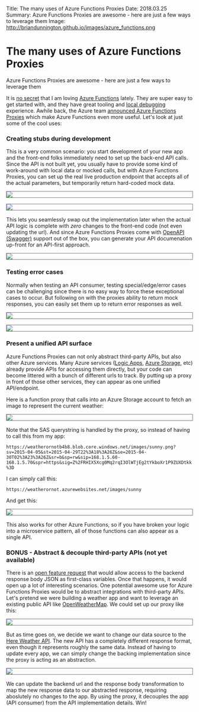 Title: The many uses of Azure Functions Proxies
Date: 2018.03.25
Summary: Azure Functions Proxies are awesome - here are just a few ways to leverage them
Image: http://briandunnington.github.io/images/azure_functions.png

<div class="hero-unit">
<h1>The many uses of Azure Functions Proxies</h1>
<p>Azure Functions Proxies are awesome - here are just a few ways to leverage them</p>
</div>

<style>
.maincontent h4 { margin: 16px 0 8px 0; }
.img img { display: block; margin-bottom: 16px; border: solid 1px #666666; }
.img span { text-align: center; }
blockquote p { font-size: 90%; }
blockquote pre { margin: 10px 0; }
</style>

It is [no secret][AlexaFunctions] that I am loving [Azure Functions][AzureFunctions] lately. They are super easy to get started with, and they have great tooling and [local debugging][LocalDebugging] experience. Awhile back, the Azure team [announced Azure Functions Proxies][AnnounceProxies] which make Azure Functions even more useful. Let's look at just some of the cool uses:

### Creating stubs during development

This is a very common scenario: you start development of your new app and the front-end folks immediately need to set up the back-end API calls. Since the API is not built yet, you usually have to provide some kind of work-around with local data or mocked calls, but with Azure Functions Proxies, you can set up the real live production endpoint that accepts all of the actual parameters, but temporarily return hard-coded mock data.

<div class="img">
<img src="images/azure_functions_proxies_stub1.png"/>
</div>

<div class="img">
<img src="images/azure_functions_proxies_stub2.png"/>
</div>

This lets you seamlessly swap out the implementation later when the actual API logic is complete with *zero* changes to the front-end code (not even updating the url). And since Azure Functions Proxies come with [OpenAPI (Swagger)][OpenAPI] support out of the box, you can generate your API documenation up-front for an API-first approach.

<div class="img">
<img src="images/azure_functions_proxies_stub3.png"/>
</div>

### Testing error cases

Normally when testing an API consumer, testing special/edge/error cases can be challenging since there is no easy way to force these exceptional cases to occur. But following on with the proxies ability to return mock responses, you can easily set them up to return error responses as well.

<div class="img">
<img src="images/azure_functions_proxies_stub4.png"/>
</div>

<div class="img">
<img src="images/azure_functions_proxies_stub5.png"/>
</div>

### Present a unified API surface

Azure Functions Proxies can not only abstract third-party APIs, but also other Azure services. Many Azure services ([Logic Apps][LogicApps], [Azure Storage][AzureStorage], etc) already provide APIs for accessing them directly, but your code can become littered with a bunch of different urls to track. By putting up a proxy in front of those other services, they can appear as one unified API/endpoint.

Here is a function proxy that calls into an Azure Storage account to fetch an image to represent the current weather:

<div class="img">
<img src="images/azure_functions_proxies_unified1.png"/>
</div>

Note that the SAS querystring is handled by the proxy, so instead of having to call this from my app:

`https://weatherornotb4b8.blob.core.windows.net/images/sunny.png?sv=2015-04-05&st=2015-04-29T22%3A18%3A26Z&se=2015-04-30T02%3A23%3A26Z&sr=b&sp=rw&sip=168.1.5.60-168.1.5.70&spr=https&sig=Z%2FRHIX5Xcg0Mq2rqI3OlWTjEg2tYkboXr1P9ZUXDtkk%3D`

I can simply call this:

`https://weatherornot.azurewebsites.net/images/sunny`

And get this:

<div class="img">
<img src="images/azure_functions_proxies_unified2.png"/>
</div>

This also works for other Azure Functions, so if you have broken your logic into a microservice pattern, all of those functions can also appear as a single API.

### BONUS - Abstract & decouple third-party APIs (not yet available)

There is an [open feature request][Bonus] that would allow access to the backend response body JSON as first-class variables. Once that happens, it would open up a lot of interesting scenarios. One potential awesome use for Azure Functions Proxies would be to abstract integrations with third-party APIs. Let's pretend we were building a weather app and want to leverage an existing public API like [OpenWeatherMap][]. We could set up our proxy like this:

<div class="img">
<img src="images/azure_functions_proxies_bonus1.png"/>
</div>

But as time goes on, we decide we want to change our data source to the [Here Weather API][HereWeather]. The new API has a completely different response format, even though it represents roughly the same data. Instead of having to update every app, we can simply change the backing implementation since the proxy is acting as an abstraction.

<div class="img">
<img src="images/azure_functions_proxies_bonus2.png"/>
</div>

We can update the backend url and the response body transformation to map the new response data to our abstracted response, requiring aboslutely no changes to the app. By using the proxy, it decouples the app (API consumer) from the API implementation details. Win!


[AlexaFunctions]: use_azure_functions_with_alexa.html
[AzureFunctions]: https://azure.microsoft.com/en-us/services/functions/
[LocalDebugging]: https://medium.freecodecamp.org/serverless-doesnt-have-to-be-an-infuriating-black-box-b23cca2b2ba2
[AnnounceProxies]: https://blogs.msdn.microsoft.com/appserviceteam/2017/11/15/azure-functions-proxies-is-now-generally-available/
[OpenAPI]: https://github.com/OAI/OpenAPI-Specification
[OpenWeatherMap]: https://openweathermap.org/api
[HereWeather]: https://developer.here.com/api-explorer/rest/auto_weather/weather-observation-zipcode
[LogicApps]: https://azure.microsoft.com/en-us/services/logic-apps/
[AzureStorage]: https://azure.microsoft.com/en-us/services/storage/
[Bonus]: https://github.com/Azure/azure-functions-host/issues/1968
